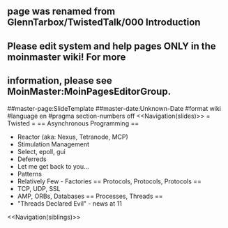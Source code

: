 ## page was renamed from GlennTarbox/TwistedTalk/000 Introduction
## Please edit system and help pages ONLY in the moinmaster wiki! For more
## information, please see MoinMaster:MoinPagesEditorGroup.
##master-page:SlideTemplate
##master-date:Unknown-Date
#format wiki
#language en
#pragma section-numbers off
<<Navigation(slides)>>
= Twisted =
== Asynchronous Programming ==
 * Reactor (aka: Nexus, Tetranode, MCP)
  * Stimulation Management
  * Select, epoll, gui
 * Deferreds
  * Let me get back to you...
 * Patterns
  * Relatively Few - Factories
== Protocols, Protocols, Protocols ==
 * TCP, UDP, SSL
 * AMP, ORBs, Databases
== Processes, Threads ==
 * "Threads Declared Evil" - news at 11

<<Navigation(siblings)>>
